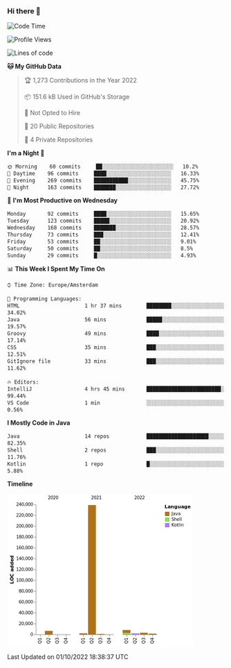 ### Hi there 👋


<!--START_SECTION:waka-->
![Code Time](http://img.shields.io/badge/Code%20Time-2%2C501%20hrs%2047%20mins-blue)

![Profile Views](http://img.shields.io/badge/Profile%20Views-1-blue)

![Lines of code](https://img.shields.io/badge/From%20Hello%20World%20I%27ve%20Written-263%20Thousand%20lines%20of%20code-blue)

**🐱 My GitHub Data** 

> 🏆 1,273 Contributions in the Year 2022
 > 
> 📦 151.6 kB Used in GitHub's Storage 
 > 
> 🚫 Not Opted to Hire
 > 
> 📜 20 Public Repositories 
 > 
> 🔑 4 Private Repositories  
 > 
**I'm a Night 🦉** 

```text
🌞 Morning    60 commits     ██░░░░░░░░░░░░░░░░░░░░░░░   10.2% 
🌆 Daytime    96 commits     ████░░░░░░░░░░░░░░░░░░░░░   16.33% 
🌃 Evening    269 commits    ███████████░░░░░░░░░░░░░░   45.75% 
🌙 Night      163 commits    ███████░░░░░░░░░░░░░░░░░░   27.72%

```
📅 **I'm Most Productive on Wednesday** 

```text
Monday       92 commits     ████░░░░░░░░░░░░░░░░░░░░░   15.65% 
Tuesday      123 commits    █████░░░░░░░░░░░░░░░░░░░░   20.92% 
Wednesday    168 commits    ███████░░░░░░░░░░░░░░░░░░   28.57% 
Thursday     73 commits     ███░░░░░░░░░░░░░░░░░░░░░░   12.41% 
Friday       53 commits     ██░░░░░░░░░░░░░░░░░░░░░░░   9.01% 
Saturday     50 commits     ██░░░░░░░░░░░░░░░░░░░░░░░   8.5% 
Sunday       29 commits     █░░░░░░░░░░░░░░░░░░░░░░░░   4.93%

```


📊 **This Week I Spent My Time On** 

```text
⌚︎ Time Zone: Europe/Amsterdam

💬 Programming Languages: 
HTML                     1 hr 37 mins        ████████░░░░░░░░░░░░░░░░░   34.02% 
Java                     56 mins             █████░░░░░░░░░░░░░░░░░░░░   19.57% 
Groovy                   49 mins             ████░░░░░░░░░░░░░░░░░░░░░   17.14% 
CSS                      35 mins             ███░░░░░░░░░░░░░░░░░░░░░░   12.51% 
GitIgnore file           33 mins             ███░░░░░░░░░░░░░░░░░░░░░░   11.62%

🔥 Editors: 
IntelliJ                 4 hrs 45 mins       ████████████████████████░   99.44% 
VS Code                  1 min               ░░░░░░░░░░░░░░░░░░░░░░░░░   0.56%

```

**I Mostly Code in Java** 

```text
Java                     14 repos            ████████████████████░░░░░   82.35% 
Shell                    2 repos             ███░░░░░░░░░░░░░░░░░░░░░░   11.76% 
Kotlin                   1 repo              █░░░░░░░░░░░░░░░░░░░░░░░░   5.88%

```


**Timeline**

![Chart not found](https://raw.githubusercontent.com/powercasgamer/powercasgamer/master/charts/bar_graph.png) 


 Last Updated on 01/10/2022 18:38:37 UTC
<!--END_SECTION:waka-->
